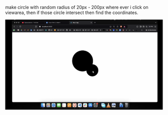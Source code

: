 make circle with random radius of 20px - 200px where ever i click on viewarea, then if those circle intersect then find the coordinates.

[![Watch the video](https://github.com/Aaryan-Dev/intersecting_circles/blob/master/thuumbnail.png)](https://drive.google.com/file/d/1HV0_Mi3Q7fgI7d46vBOz50dj42RDv1PC/view?usp=sharing)
